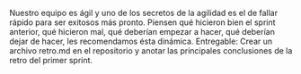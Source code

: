 Nuestro equipo es ágil y uno de los secretos de la agilidad es el de fallar rápido para ser
exitosos más pronto. Piensen qué hicieron bien el sprint anterior, qué hicieron mal, qué
deberían empezar a hacer, qué deberían dejar de hacer, les recomendamos ésta
dinámica.
Entregable: Crear un archivo retro.md en el repositorio y anotar las principales
conclusiones de la retro del primer sprint.